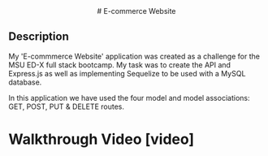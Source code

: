 <div align = "center">
# E-commerce Website
</div>

## Description 
My 'E-commmerce Website' application was created as a challenge for the MSU ED-X full stack bootcamp. My task was to create the API and Express.js as well as implementing Sequelize to be used with a MySQL database. 

In this application we have used the four model and model associations: GET, POST, PUT & DELETE routes.


# Walkthrough Video [video]

<div align = "center">

</div>